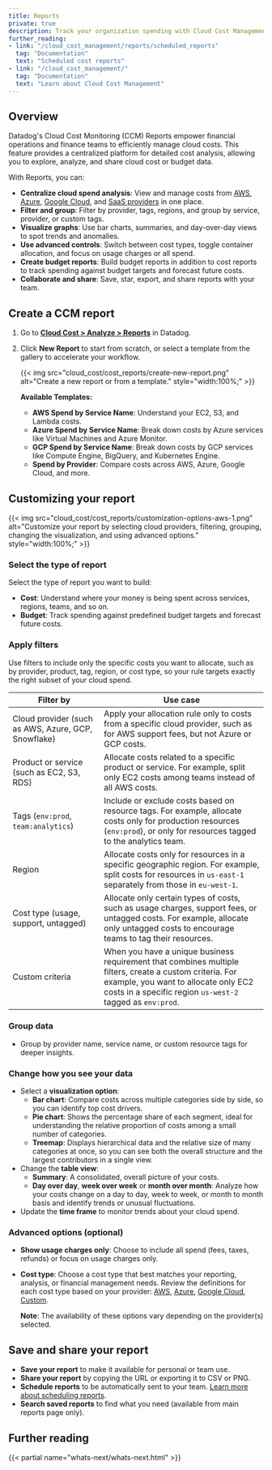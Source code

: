 ```yaml
---
title: Reports
private: true
description: Track your organization spending with Cloud Cost Management Reports.
further_reading:
- link: "/cloud_cost_management/reports/scheduled_reports"
  tag: "Documentation"
  text: "Scheduled cost reports"
- link: "/cloud_cost_management/"
  tag: "Documentation"
  text: "Learn about Cloud Cost Management"
---
```


## Overview

Datadog's Cloud Cost Monitoring (CCM) Reports empower financial operations and finance teams to efficiently manage cloud costs. This feature provides a centralized platform for detailed cost analysis, allowing you to explore, analyze, and share cloud cost or budget data.

With Reports, you can:

- **Centralize cloud spend analysis**: View and manage costs from [AWS][1], [Azure][2], [Google Cloud][3], and [SaaS providers][4] in one place.
- **Filter and group**: Filter by provider, tags, regions, and group by service, provider, or custom tags.
- **Visualize graphs**: Use bar charts, summaries, and day-over-day views to spot trends and anomalies.
- **Use advanced controls**: Switch between cost types, toggle container allocation, and focus on usage charges or all spend.
- **Create budget reports**: Build budget reports in addition to cost reports to track spending against budget targets and forecast future costs.
- **Collaborate and share**: Save, star, export, and share reports with your team.

## Create a CCM report

1. Go to [**Cloud Cost > Analyze > Reports**][5] in Datadog.
1. Click **New Report** to start from scratch, or select a template from the gallery to accelerate your workflow.

   {{< img src="cloud_cost/cost_reports/create-new-report.png" alt="Create a new report or from a template." style="width:100%;" >}}

   **Available Templates:**
   - **AWS Spend by Service Name**: Understand your EC2, S3, and Lambda costs.
   - **Azure Spend by Service Name**: Break down costs by Azure services like Virtual Machines and Azure Monitor.
   - **GCP Spend by Service Name**: Break down costs by GCP services like Compute Engine, BigQuery, and Kubernetes Engine.
   - **Spend by Provider**: Compare costs across AWS, Azure, Google Cloud, and more.

## Customizing your report

{{< img src="cloud_cost/cost_reports/customization-options-aws-1.png" alt="Customize your report by selecting cloud providers, filtering, grouping, changing the visualization, and using advanced options." style="width:100%;" >}}

### Select the type of report

Select the type of report you want to build:

- **Cost**: Understand where your money is being spent across services, regions, teams, and so on.
- **Budget**: Track spending against predefined budget targets and forecast future costs.

### Apply filters

Use filters to include only the specific costs you want to allocate, such as by provider, product, tag, region, or cost type, so your rule targets exactly the right subset of your cloud spend.

| Filter by | Use case |
|--------|----------|
| Cloud provider (such as AWS, Azure, GCP, Snowflake) | Apply your allocation rule only to costs from a specific cloud provider, such as for AWS support fees, but not Azure or GCP costs. |
| Product or service (such as EC2, S3, RDS) | Allocate costs related to a specific product or service. For example, split only EC2 costs among teams instead of all AWS costs. |
| Tags (`env:prod`, `team:analytics`) | Include or exclude costs based on resource tags. For example, allocate costs only for production resources (`env:prod`), or only for resources tagged to the analytics team. |
| Region | Allocate costs only for resources in a specific geographic region. For example, split costs for resources in `us-east-1` separately from those in `eu-west-1`. |
| Cost type (usage, support, untagged) | Allocate only certain types of costs, such as usage charges, support fees, or untagged costs. For example, allocate only untagged costs to encourage teams to tag their resources. |
| Custom criteria | When you have a unique business requirement that combines multiple filters, create a custom criteria. For example, you want to allocate only EC2 costs in a specific region `us-west-2` tagged as `env:prod`. |

### Group data
- Group by provider name, service name, or custom resource tags for deeper insights.

### Change how you see your data
- Select a **visualization option**:
  - **Bar chart**: Compare costs across multiple categories side by side, so you can identify top cost drivers.
  - **Pie chart**: Shows the percentage share of each segment, ideal for understanding the relative proportion of costs among a small number of categories.
  - **Treemap**: Displays hierarchical data and the relative size of many categories at once, so you can see both the overall structure and the largest contributors in a single view.
- Change the **table view**:
  - **Summary**: A consolidated, overall picture of your costs.
  - **Day over day**, **week over week** or **month over month**: Analyze how your costs change on a day to day, week to week, or month to month basis and identify trends or unusual fluctuations.
- Update the **time frame** to monitor trends about your cloud spend.

### Advanced options (optional)

- **Show usage charges only**: Choose to include all spend (fees, taxes, refunds) or focus on usage charges only.
- **Cost type**: Choose a cost type that best matches your reporting, analysis, or financial management needs. Review the definitions for each cost type based on your provider: [AWS][7], [Azure][8], [Google Cloud][9], [Custom][10].

  **Note**: The availability of these options vary depending on the provider(s) selected.

## Save and share your report

- **Save your report** to make it available for personal or team use.
- **Share your report** by copying the URL or exporting it to CSV or PNG.
- **Schedule reports** to be automatically sent to your team. [Learn more about scheduling reports][11].
- **Search saved reports** to find what you need (available from main reports page only).

## Further reading

{{< partial name="whats-next/whats-next.html" >}}

[1]: /cloud_cost_management/aws/
[2]: /cloud_cost_management/azure/?tab=billingaccounts
[3]: /cloud_cost_management/google_cloud/
[4]: /cloud_cost_management/saas_costs/
[5]: https://app.datadoghq.com/cost/analyze/reports
[6]: /cloud_cost_management/container_cost_allocation/
[7]: /cloud_cost_management/setup/aws/#cost-types
[8]: /cloud_cost_management/setup/azure/#cost-types
[9]: /cloud_cost_management/setup/google_cloud/#cost-types
[10]: /cloud_cost_management/setup/custom/#cost-metric-types
[11]: /cloud_cost_management/reports/scheduled_reports
